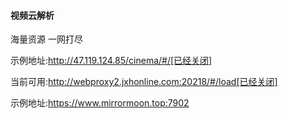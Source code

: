 #### 视频云解析
海量资源 一网打尽

示例地址:http://47.119.124.85/cinema/#/[已经关闭]

当前可用:http://webproxy2.jxhonline.com:20218/#/load[已经关闭]

示例地址:https://www.mirrormoon.top:7902
